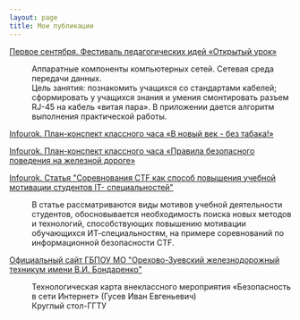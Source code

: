 ```yaml
---
layout: page
title: Мои публикации
---
```


<dl>
	<dt><a href="http://festival.1september.ru/articles/662762/" target="_blank" class="icon">Первое сентября. Фестиваль педагогических идей «Открытый урок»</a></dt>
	<dd>
		<p>Аппаратные компоненты компьютерных сетей. Сетевая среда передачи данных. <br>
		Цель занятия: познакомить учащихся со стандартами кабелей; сформировать у учащихся знания и умения смонтировать разъем RJ-45 на кабель «витая пара». В приложении дается алгоритм выполнения практической работы. </p>
	</dd>
	<dt><a href="https://infourok.ru/plankonspekt-klassnogo-chasa-v-noviy-vek-bez-tabaka-1653787.html" target="_blank" class="icon ">Infourok. План-конспект классного часа «В новый век - без табака!»</a></dt>
	<dd>
		<p></p>
	</dd>
	<dt><a href="https://infourok.ru/plankonspekt-klassnogo-chasa-pravila-bezopasnogo-povedeniya-na-zheleznoy-doroge-1653756.html" target="_blank" class="icon">Infourok. План-конспект классного часа «Правила безопасного поведения на железной дороге»</a></dt>
	<dd>
		<p></p>
	</dd>
	<dt><a href="https://infourok.ru/statya-sorevnovaniya-ctf-kak-sposob-povisheniya-uchebnoy-motivacii-studentov-it-specialnostey-1653725.html" target="_blank" class="icon">Infourok. Статья "Соревнования CTF как способ повышения учебной мотивации студентов IT- специальностей"</a></dt>
	<dd>
		<p>В статье рассматриваются  виды мотивов учебной деятельности студентов, обосновывается  необходимость поиска новых методов и технологий, способствующих  повышению  мотивации обучающихся ИТ-специальностям, на примере соревнований по информационной безопасности CTF.</p>
	</dd>
	<dt><a href="http://mogit.ru/?page_id=698" target="_blank" class="icon">Официальный сайт ГБПОУ МО "Орехово-Зуевский железнодорожный техникум имени В.И. Бондаренко" </a></dt>
	<dd>
		<p>
			Технологическая карта внеклассного мероприятия «Безопасность в сети Интернет» (Гусев Иван Евгеньевич)<br>
			Круглый стол-ГГТУ
		</p>
	</dd>
</dl>